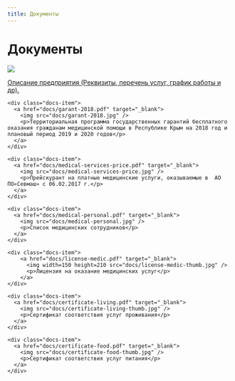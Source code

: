 ```yaml
---
title: Документы
---
```


<h1>Документы</h1>
<div class="docs-items">
	<div class="docs-item">
	  <a href="docs/description.pdf" target="_blank">
	    <img src="docs/description.jpg" />
	    <p>Описание предприятия (Реквизиты, перечень услуг, график работы и др).</p>
	  </a>
	</div>

	<div class="docs-item">
	  <a href="docs/garant-2018.pdf" target="_blank">
	    <img src="docs/garant-2018.jpg" />
	    <p>Территориальная программа государственных гарантий бесплатного оказания гражданам медицинской помощи в Республике Крым на 2018 год и плановый период 2019 и 2020 годов</p>
	  </a>
	</div>

	<div class="docs-item">
	  <a href="docs/medical-services-price.pdf" target="_blank">
	    <img src="docs/medical-services-price.jpg" />
	    <p>Прейскурант на платные медицинские услуги, оказываемые в  АО ПО«Севмаш» с 06.02.2017 г.</p>
	  </a>
	</div>

	<div class="docs-item">
	  <a href="docs/medical-personal.pdf" target="_blank">
	    <img src="docs/medical-personal.jpg" />
	    <p>Список медицинских сотрудников</p>
	  </a>
	</div>

	<div class="docs-item">
		<a href="docs/license-medic.pdf" target="_blank">
		  <img width=150 height=210 src="docs/license-medic-thumb.jpg" />
		  <p>Лицензия на оказание медицинских услуг</p>
		</a>
	</div>

	<div class="docs-item">
	  <a href="docs/certificate-living.pdf" target="_blank">
	    <img src="docs/certificate-living-thumb.jpg" />
	    <p>Сертификат соответствия услуг проживания</p>
	  </a>
	</div>

	<div class="docs-item">
	  <a href="docs/certificate-food.pdf" target="_blank">
	    <img src="docs/certificate-food-thumb.jpg" />
	    <p>Сертификат соответствия услуг питания</p>
	  </a>
	</div>

</div>
